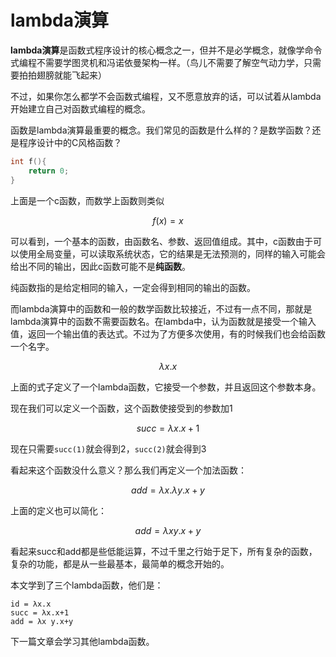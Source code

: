# lambda演算
**lambda演算**是函数式程序设计的核心概念之一，但并不是必学概念，就像学命令式编程不需要学图灵机和冯诺依曼架构一样。（鸟儿不需要了解空气动力学，只需要拍拍翅膀就能飞起来）

不过，如果你怎么都学不会函数式编程，又不愿意放弃的话，可以试着从lambda开始建立自己对函数式编程的概念。

函数是lambda演算最重要的概念。我们常见的函数是什么样的？是数学函数？还是程序设计中的C风格函数？

```C
int f(){
    return 0;
}
```

上面是一个c函数，而数学上函数则类似

$$
f(x) = x
$$

可以看到，一个基本的函数，由函数名、参数、返回值组成。其中，c函数由于可以使用全局变量，可以读取系统状态，它的结果是无法预测的，同样的输入可能会给出不同的输出，因此c函数可能不是**纯函数**。

纯函数指的是给定相同的输入，一定会得到相同的输出的函数。

而lambda演算中的函数和一般的数学函数比较接近，不过有一点不同，那就是lambda演算中的函数不需要函数名。在lambda中，认为函数就是接受一个输入值，返回一个输出值的表达式。不过为了方便多次使用，有的时候我们也会给函数一个名字。

$$
λx.x
$$

上面的式子定义了一个lambda函数，它接受一个参数，并且返回这个参数本身。

现在我们可以定义一个函数，这个函数使接受到的参数加1

$$
succ = λx.x+1
$$

现在只需要`succ(1)`就会得到2，`succ(2)`就会得到3

看起来这个函数没什么意义？那么我们再定义一个加法函数：

$$
add = λx.λy.x+y
$$

上面的定义也可以简化：

$$
add = λx y.x+y
$$

看起来succ和add都是些低能运算，不过千里之行始于足下，所有复杂的函数，复杂的功能，都是从一些最基本，最简单的概念开始的。

本文学到了三个lambda函数，他们是：

```
id = λx.x
succ = λx.x+1
add = λx y.x+y
```

下一篇文章会学习其他lambda函数。